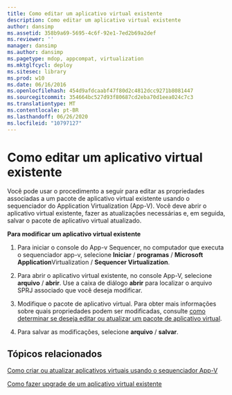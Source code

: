 ```yaml
---
title: Como editar um aplicativo virtual existente
description: Como editar um aplicativo virtual existente
author: dansimp
ms.assetid: 358b9a69-5695-4c6f-92e1-7ed2b69a2def
ms.reviewer: ''
manager: dansimp
ms.author: dansimp
ms.pagetype: mdop, appcompat, virtualization
ms.mktglfcycl: deploy
ms.sitesec: library
ms.prod: w10
ms.date: 06/16/2016
ms.openlocfilehash: 454d9afdcaabf47f80d2c4812dcc9271b8081447
ms.sourcegitcommit: 354664bc527d93f80687cd2eba70d1eea024c7c3
ms.translationtype: MT
ms.contentlocale: pt-BR
ms.lasthandoff: 06/26/2020
ms.locfileid: "10797127"
---
```

# Como editar um aplicativo virtual existente


Você pode usar o procedimento a seguir para editar as propriedades associadas a um pacote de aplicativo virtual existente usando o sequenciador do Application Virtualization (App-V). Você deve abrir o aplicativo virtual existente, fazer as atualizações necessárias e, em seguida, salvar o pacote de aplicativo virtual atualizado.

**Para modificar um aplicativo virtual existente**

1.  Para iniciar o console do App-v Sequencer, no computador que executa o sequenciador app-v, selecione **Iniciar** / **programas** / **Microsoft Application**Virtualization / **Sequencer Virtualization**.

2.  Para abrir o aplicativo virtual existente, no console App-V, selecione **arquivo** / **abrir**. Use a caixa de diálogo **abrir** para localizar o arquivo SPRJ associado que você deseja modificar.

3.  Modifique o pacote de aplicativo virtual. Para obter mais informações sobre quais propriedades podem ser modificadas, consulte [como determinar se deseja editar ou atualizar um pacote de aplicativo virtual](how-to-determine-whether-to-edit-or-upgrade-a-virtual-application-package.md).

4.  Para salvar as modificações, selecione **arquivo**  /  **salvar**.

## Tópicos relacionados


[Como criar ou atualizar aplicativos virtuais usando o sequenciador App-V](how-to-create-or-upgrade-virtual-applications-using--the-app-v-sequencer.md)

[Como fazer upgrade de um aplicativo virtual existente](how-to-upgrade-an-existing-virtual-application.md)

 

 





